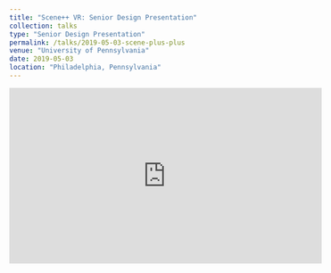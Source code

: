 ```yaml
---
title: "Scene++ VR: Senior Design Presentation"
collection: talks
type: "Senior Design Presentation"
permalink: /talks/2019-05-03-scene-plus-plus
venue: "University of Pennsylvania"
date: 2019-05-03
location: "Philadelphia, Pennsylvania"
---
```


<iframe width="560" height="315" src="https://www.youtube.com/embed/ljx3pi4VJgc" title="YouTube video player" frameborder="0" allow="accelerometer; autoplay; clipboard-write; encrypted-media; gyroscope; picture-in-picture; web-share" allowfullscreen></iframe>